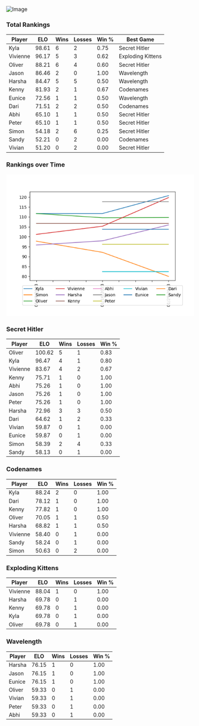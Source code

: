 
![Image](https://media.architecturaldigest.com/photos/618036966ba9675f212cc805/16:9/w_2560%2Cc_limit/SquidGame_Season1_Episode1_00_44_44_16.jpg)

### Total Rankings

| Player | ELO | Wins | Losses | Win % | Best Game |
| --- | --- | --- | --- | --- | --- |
| Kyla | 98.61 | 6 | 2 | 0.75 | Secret Hitler |
| Vivienne | 96.17 | 5 | 3 | 0.62 | Exploding Kittens |
| Oliver | 88.21 | 6 | 4 | 0.60 | Secret Hitler |
| Jason | 86.46 | 2 | 0 | 1.00 | Wavelength |
| Harsha | 84.47 | 5 | 5 | 0.50 | Wavelength |
| Kenny | 81.93 | 2 | 1 | 0.67 | Codenames |
| Eunice | 72.56 | 1 | 1 | 0.50 | Wavelength |
| Dari | 71.51 | 2 | 2 | 0.50 | Codenames |
| Abhi | 65.10 | 1 | 1 | 0.50 | Secret Hitler |
| Peter | 65.10 | 1 | 1 | 0.50 | Secret Hitler |
| Simon | 54.18 | 2 | 6 | 0.25 | Secret Hitler |
| Sandy | 52.21 | 0 | 2 | 0.00 | Codenames |
| Vivian | 51.20 | 0 | 2 | 0.00 | Secret Hitler |

### Rankings over Time
![Image](rankings.png)

### Secret Hitler

| Player | ELO | Wins | Losses | Win % |
| --- | --- | --- | --- | --- |
| Oliver | 100.62  | 5 | 1 | 0.83 |
| Kyla | 96.47  | 4 | 1 | 0.80 |
| Vivienne | 83.67  | 4 | 2 | 0.67 |
| Kenny | 75.71  | 1 | 0 | 1.00 |
| Abhi | 75.26  | 1 | 0 | 1.00 |
| Jason | 75.26  | 1 | 0 | 1.00 |
| Peter | 75.26  | 1 | 0 | 1.00 |
| Harsha | 72.96  | 3 | 3 | 0.50 |
| Dari | 64.62  | 1 | 2 | 0.33 |
| Vivian | 59.87  | 0 | 1 | 0.00 |
| Eunice | 59.87  | 0 | 1 | 0.00 |
| Simon | 58.39  | 2 | 4 | 0.33 |
| Sandy | 58.13  | 0 | 1 | 0.00 |

### Codenames

| Player | ELO | Wins | Losses | Win % |
| --- | --- | --- | --- | --- |
| Kyla | 88.24  | 2 | 0 | 1.00 |
| Dari | 78.12  | 1 | 0 | 1.00 |
| Kenny | 77.82  | 1 | 0 | 1.00 |
| Oliver | 70.05  | 1 | 1 | 0.50 |
| Harsha | 68.82  | 1 | 1 | 0.50 |
| Vivienne | 58.40  | 0 | 1 | 0.00 |
| Sandy | 58.24  | 0 | 1 | 0.00 |
| Simon | 50.63  | 0 | 2 | 0.00 |

### Exploding Kittens

| Player | ELO | Wins | Losses | Win % |
| --- | --- | --- | --- | --- |
| Vivienne | 88.04  | 1 | 0 | 1.00 |
| Harsha | 69.78  | 0 | 1 | 0.00 |
| Kenny | 69.78  | 0 | 1 | 0.00 |
| Kyla | 69.78  | 0 | 1 | 0.00 |
| Oliver | 69.78  | 0 | 1 | 0.00 |

### Wavelength

| Player | ELO | Wins | Losses | Win % |
| --- | --- | --- | --- | --- |
| Harsha | 76.15  | 1 | 0 | 1.00 |
| Jason | 76.15  | 1 | 0 | 1.00 |
| Eunice | 76.15  | 1 | 0 | 1.00 |
| Oliver | 59.33  | 0 | 1 | 0.00 |
| Vivian | 59.33  | 0 | 1 | 0.00 |
| Peter | 59.33  | 0 | 1 | 0.00 |
| Abhi | 59.33  | 0 | 1 | 0.00 |